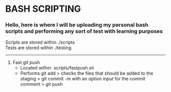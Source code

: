 # BASH SCRIPTING

### Hello, here is where I will be uploading my personal bash scripts and performing any sort of test with learning purposes  
Scripts are stored within ./scripts  
Tests are stored within ./testing  

---
  
1. Fast git push	       
	- Located within .scripts/fastpush.sh
	- Performs git add > checks the files that should be added to the staging > git commit -m with an option input for the commit comment > git push  


